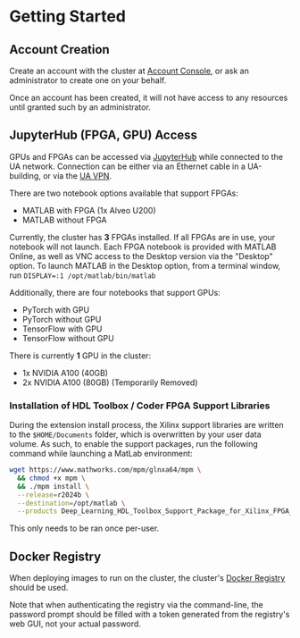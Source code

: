 # Getting Started

## Account Creation

Create an account with the cluster at [Account Console](https://auth.cms.physics.ua.edu/realms/ua-cms/account/), or ask an administrator to create one on your behalf.

Once an account has been created, it will not have access to any resources until granted such by an administrator.

## JupyterHub (FPGA, GPU) Access

GPUs and FPGAs can be accessed via [JupyterHub](https://jupyter.cms.physics.ua.edu) while connected to the UA network. Connection can be either via an Ethernet cable in a UA-building, or via the [UA VPN](https://oit.ua.edu/services/internet-networking/).

There are two notebook options available that support FPGAs:

- MATLAB with FPGA (1x Alveo U200)
- MATLAB without FPGA

Currently, the cluster has **3** FPGAs installed. If all FPGAs are in use, your notebook will not launch. Each FPGA notebook is provided with MATLAB Online, as well as VNC access to the Desktop version via the "Desktop" option. To launch MATLAB in the Desktop option, from a terminal window, run `DISPLAY=:1 /opt/matlab/bin/matlab`

Additionally, there are four notebooks that support GPUs:

- PyTorch with GPU
- PyTorch without GPU
- TensorFlow with GPU
- TensorFlow without GPU

There is currently **1** GPU in the cluster:

- 1x NVIDIA A100 (40GB)
- 2x NVIDIA A100 (80GB) (Temporarily Removed)

### Installation of HDL Toolbox / Coder FPGA Support Libraries

During the extension install process, the Xilinx support libraries are written to the `$HOME/Documents` folder, which is overwritten by your user data volume. As such, to enable the support packages, run the following command while launching a MatLab environment:

```bash
wget https://www.mathworks.com/mpm/glnxa64/mpm \
  && chmod +x mpm \
  && ./mpm install \
  --release=r2024b \
  --destination=/opt/matlab \
  --products Deep_Learning_HDL_Toolbox_Support_Package_for_Xilinx_FPGA_and_SoC_Devices HDL_Coder_Support_Package_for_Xilinx_FPGA_and_SoC_Devices
```

This only needs to be ran once per-user.

## Docker Registry

When deploying images to run on the cluster, the cluster's [Docker Registry](https://registry.cms.physics.ua.edu) should be used.

Note that when authenticating the registry via the command-line, the password prompt should be filled with a token generated from the registry's web GUI, not your actual password.